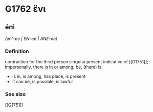 # G1762 ἔνι

## éni

_(en'-ee | EN-ee | ANE-ee)_

### Definition

contraction for the third person singular present indicative of [[G1751]]; impersonally, there is in or among; be, (there) is.

- is in, is among, has place, is present
- it can be, is possible, is lawful

### See also

[[G1751]]

